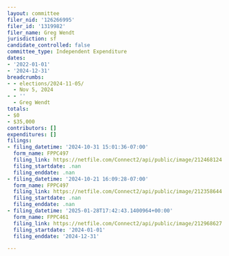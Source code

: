 ```yaml
---
layout: committee
filer_nid: '126266995'
filer_id: '1319982'
filer_name: Greg Wendt
jurisdiction: sf
candidate_controlled: false
committee_type: Independent Expenditure
dates:
- '2022-01-01'
- '2024-12-31'
breadcrumbs:
- - elections/2024-11-05/
  - Nov 5, 2024
- - ''
  - Greg Wendt
totals:
- $0
- $35,000
contributors: []
expenditures: []
filings:
- filing_datetime: '2024-10-31 15:01:36-07:00'
  form_name: FPPC497
  filing_link: https://netfile.com/Connect2/api/public/image/212468124
  filing_startdate: .nan
  filing_enddate: .nan
- filing_datetime: '2024-10-21 16:09:28-07:00'
  form_name: FPPC497
  filing_link: https://netfile.com/Connect2/api/public/image/212358644
  filing_startdate: .nan
  filing_enddate: .nan
- filing_datetime: '2025-01-28T17:42:43.1400964+00:00'
  form_name: FPPC461
  filing_link: https://netfile.com/Connect2/api/public/image/212968627
  filing_startdate: '2024-01-01'
  filing_enddate: '2024-12-31'

---
```

